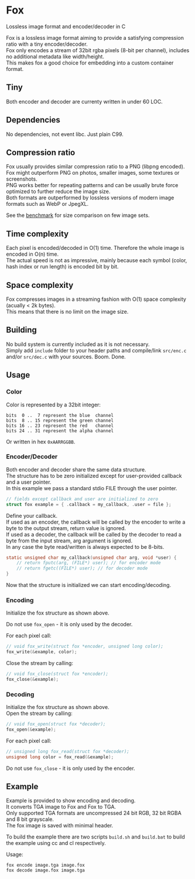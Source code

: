 # Fox
Lossless image format and encoder/decoder in C

Fox is a lossless image format aiming to provide a satisfying compression ratio with a tiny encoder/decoder.  
Fox only encodes a stream of 32bit rgba pixels (8-bit per channel), includes no additional metadata like width/height.  
This makes fox a good choice for embedding into a custom container format.

## Tiny
Both encoder and decoder are currenty written in under 60 LOC.

## Dependencies
No dependencies, not event libc. Just plain C99.

## Compression ratio
Fox usually provides similar compression ratio to a PNG (libpng encoded).  
Fox might outperform PNG on photos, smaller images, some textures or screenshots.  
PNG works better for repeating patterns and can be usually brute force optimized to further reduce the image size.  
Both formats are outperformed by lossless versions of modern image formats such as WebP or JpegXL.  

See the [benchmark](BENCHMARK.md) for size comparison on few image sets.

## Time complexity
Each pixel is encoded/decoded in O(1) time. Therefore the whole image is encoded in O(n) time.  
The actual speed is not as impressive, mainly because each symbol (color, hash index or run length) is encoded bit by bit.

## Space complexity
Fox compresses images in a streaming fashion with O(1) space complexity (acually < 2k bytes).  
This means that there is no limit on the image size.

## Building
No build system is currently included as it is not necessary.  
Simply add `include` folder to your header paths and compile/link `src/enc.c` and/or `src/dec.c` with your sources. Boom. Done.

## Usage
### Color
Color is represented by a 32bit integer:
```
bits  0 ..  7 represent the blue  channel
bits  8 .. 15 represent the green channel
bits 16 .. 23 represent the red   channel
bits 24 .. 31 represent the alpha channel
```
Or written in hex `0xAARRGGBB`.

### Encoder/Decoder
Both encoder and decoder share the same data structure.  
The structure has to be zero initialized except for user-provided callback and a user pointer.  
In this example we pass a standard stdio FILE through the user pointer.  
```c
// fields except callback and user are initialized to zero
struct fox example = { .callback = my_callback, .user = file };
```
Define your callback.  
If used as an encoder, the callback will be called by the encoder to write a byte to the output stream, return value is ignored.  
If used as a decoder, the callback will be called by the decoder to read a byte from the input stream, arg argument is ignored.  
In any case the byte read/written is always expected to be 8-bits.
```c
static unsigned char my_callback(unsigned char arg, void *user) {
    // return fputc(arg, (FILE*) user); // for encoder mode
    // return fgetc((FILE*) user); // for decoder mode
}
```
Now that the structure is initialized we can start encoding/decoding.

### Encoding
Initialize the fox structure as shown above.

Do not use `fox_open` - it is only used by the decoder.

For each pixel call:
```c
// void fox_write(struct fox *encoder, unsigned long color);
fox_write(&example, color);
```

Close the stream by calling:
```c
// void fox_close(struct fox *encoder);
fox_close(&example);
```

### Decoding
Initialize the fox structure as shown above.  
Open the stream by calling:
```c
// void fox_open(struct fox *decoder);
fox_open(&example);
```

For each pixel call:
```c
// unsigned long fox_read(struct fox *decoder);
unsigned long color = fox_read(&example);
```

Do not use `fox_close` - it is only used by the encoder.

## Example
Example is provided to show encoding and decoding.  
It converts TGA image to Fox and Fox to TGA.  
Only supported TGA formats are uncompressed 24 bit RGB, 32 bit RGBA and 8 bit grayscale.  
The fox image is saved with minimal header.

To build the example there are two scripts `build.sh` and `build.bat` to build the example using cc and cl respectively.

Usage:
```
fox encode image.tga image.fox
fox decode image.fox image.tga
```
